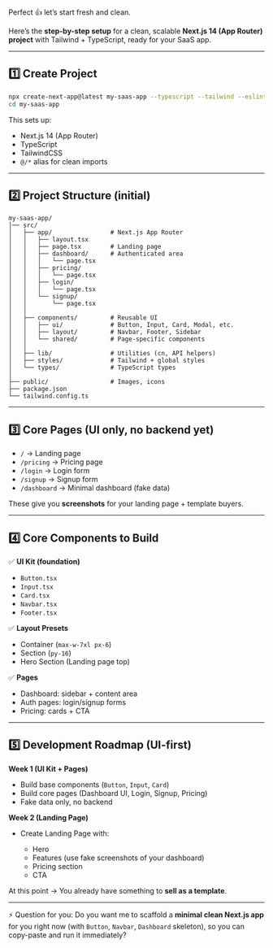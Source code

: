 Perfect 👍 let’s start fresh and clean.

Here’s the **step-by-step setup** for a clean, scalable **Next.js 14 (App Router) project** with Tailwind + TypeScript, ready for your SaaS app.

---

## 1️⃣ Create Project

```bash
npx create-next-app@latest my-saas-app --typescript --tailwind --eslint --src-dir --app --import-alias "@/*"
cd my-saas-app
```

This sets up:

* Next.js 14 (App Router)
* TypeScript
* TailwindCSS
* `@/*` alias for clean imports

---

## 2️⃣ Project Structure (initial)

```
my-saas-app/
│── src/
│   ├── app/                # Next.js App Router
│   │   ├── layout.tsx
│   │   ├── page.tsx        # Landing page
│   │   ├── dashboard/      # Authenticated area
│   │   │   └── page.tsx
│   │   ├── pricing/
│   │   │   └── page.tsx
│   │   ├── login/
│   │   │   └── page.tsx
│   │   └── signup/
│   │       └── page.tsx
│   │
│   ├── components/         # Reusable UI
│   │   ├── ui/             # Button, Input, Card, Modal, etc.
│   │   ├── layout/         # Navbar, Footer, Sidebar
│   │   └── shared/         # Page-specific components
│   │
│   ├── lib/                # Utilities (cn, API helpers)
│   ├── styles/             # Tailwind + global styles
│   └── types/              # TypeScript types
│
├── public/                 # Images, icons
├── package.json
└── tailwind.config.ts
```

---

## 3️⃣ Core Pages (UI only, no backend yet)

* `/` → Landing page
* `/pricing` → Pricing page
* `/login` → Login form
* `/signup` → Signup form
* `/dashboard` → Minimal dashboard (fake data)

These give you **screenshots** for your landing page + template buyers.

---

## 4️⃣ Core Components to Build

✅ **UI Kit (foundation)**

* `Button.tsx`
* `Input.tsx`
* `Card.tsx`
* `Navbar.tsx`
* `Footer.tsx`

✅ **Layout Presets**

* Container (`max-w-7xl px-6`)
* Section (`py-16`)
* Hero Section (Landing page top)

✅ **Pages**

* Dashboard: sidebar + content area
* Auth pages: login/signup forms
* Pricing: cards + CTA

---

## 5️⃣ Development Roadmap (UI-first)

**Week 1 (UI Kit + Pages)**

* Build base components (`Button`, `Input`, `Card`)
* Build core pages (Dashboard UI, Login, Signup, Pricing)
* Fake data only, no backend

**Week 2 (Landing Page)**

* Create Landing Page with:

  * Hero
  * Features (use fake screenshots of your dashboard)
  * Pricing section
  * CTA

At this point → You already have something to **sell as a template**.

---

⚡ Question for you:
Do you want me to scaffold a **minimal clean Next.js app** for you right now (with `Button`, `Navbar`, `Dashboard` skeleton), so you can copy-paste and run it immediately?
